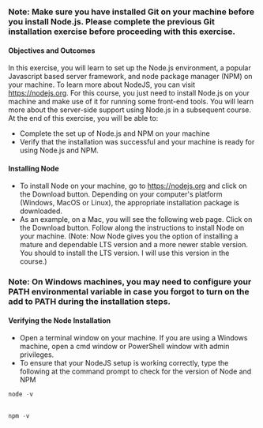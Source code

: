 ### Note: Make sure you have installed Git on your machine before you install Node.js. Please complete the previous Git installation exercise before proceeding with this exercise.

#### Objectives and Outcomes
In this exercise, you will learn to set up the Node.js environment, a popular Javascript based server framework, and node package manager (NPM) on your machine. To learn more about NodeJS, you can visit https://nodejs.org. For this course, you just need to install Node.js on your machine and make use of it for running some front-end tools. You will learn more about the server-side support using Node.js in a subsequent course. At the end of this exercise, you will be able to:

* Complete the set up of Node.js and NPM on your machine
* Verify that the installation was successful and your machine is ready for using Node.js and NPM.

#### Installing Node

* To install Node on your machine, go to https://nodejs.org and click on the Download button. Depending on your computer's platform (Windows, MacOS or Linux), the appropriate installation package is downloaded.
* As an example, on a Mac, you will see the following web page. Click on the Download button. Follow along the instructions to install Node on your machine. (Note: Now Node gives you the option of installing a mature and dependable LTS version and a more newer stable version. You should to install the LTS version. I will use this version in the course.)

### Note: On Windows machines, you may need to configure your PATH environmental variable in case you forgot to turn on the add to PATH during the installation steps.

#### Verifying the Node Installation

* Open a terminal window on your machine. If you are using a Windows machine, open a cmd window or PowerShell window with admin privileges.
* To ensure that your NodeJS setup is working correctly, type the following at the command prompt to check for the version of Node and NPM

```js
node -v
      

npm -v
```